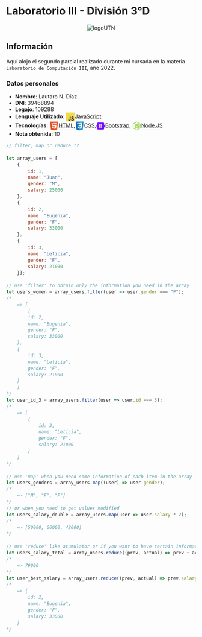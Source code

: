 Laboratorio III - División 3°D
==============================
<div align="center"><img src="https://i.ibb.co/XWTqXZ8/logoutn.png" alt="logoUTN"></div>

## Información
Aquí alojo el segundo parcial realizado durante mi cursada en la materia `Laboratorio de Computación III`, año 2022.

### Datos personales
* **Nombre**: Lautaro N. Díaz
* **DNI**: 39468894
* **Legajo**: 109288
* **Lenguaje Utilizado**: <a href="https://www.javascript.com/"><img src="https://github.com/devicons/devicon/blob/master/icons/javascript/javascript-original.svg" width="24px" height="24px" align="center"/>JavaScript</a>
* **Tecnologías**: <a href="https://html.spec.whatwg.org/multipage/"><img src="https://github.com/devicons/devicon/blob/master/icons/html5/html5-original.svg" width="24px" height="24px" align="center"/>HTML</a>,<a href="https://www.w3.org/Style/CSS/"><img src="https://github.com/devicons/devicon/blob/master/icons/css3/css3-original.svg" width="24px" height="24px" align="center"/>CSS</a>,<a href="https://getbootstrap.com/"><img src="https://github.com/devicons/devicon/blob/master/icons/bootstrap/bootstrap-original.svg" width="24px" height="24px" align="center"/>Bootstrap</a>, <a href="https://nodejs.org/en/"><img src="https://github.com/devicons/devicon/blob/master/icons/nodejs/nodejs-original.svg" width="24px" height="24px" align="center"/>Node.JS</a>
* **Nota obtenida**: 10

```js
// filter, map or reduce ??

let array_users = [
    {
        id: 1,
        name: "Juan",
        gender: "M",
        salary: 25000
    },
    {
        id: 2,
        name: "Eugenia",
        gender: "F",
        salary: 33000
    },
    {
        id: 3,
        name: "Leticia",
        gender: "F",
        salary: 21000
    }];

// use 'filter' to obtain only the information you need in the array
let users_women = array_users.filter(user => user.gender === "F");
/*
    => [
        {
        id: 2,
        name: "Eugenia",
        gender: "F",
        salary: 33000
    },
    {
        id: 3,
        name: "Leticia",
        gender: "F",
        salary: 21000
    }
    ]
*/
let user_id_3 = array_users.filter(user => user.id === 3);
/*
    => [
        {
            id: 3,
            name: "Leticia",
            gender: "F",
            salary: 21000
        }
    ]
*/

// use 'map' when you need some information of each item in the array
let users_genders = array_users.map((user) => user.gender);
/*
    => ["M", "F", "F"]
*/
// or when you need to get values modified
let users_salary_double = array_users.map(user => user.salary * 2);
/*
    => [50000, 66000, 42000]
*/

// use 'reduce' like acumulator or if you want to have certain information like user with highest salary
let users_salary_total = array_users.reduce((prev, actual) => prev + actual.salary, 0);
/*
    => 79000
*/
let user_best_salary = array_users.reduce((prev, actual) => prev.salary > actual.salary ? prev : actual);
/*
    => {
        id: 2,
        name: "Eugenia",
        gender: "F",
        salary: 33000
    }
*/
```